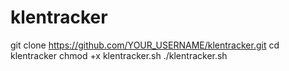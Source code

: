 # klentracker
git clone https://github.com/YOUR_USERNAME/klentracker.git
cd klentracker
chmod +x klentracker.sh
./klentracker.sh
